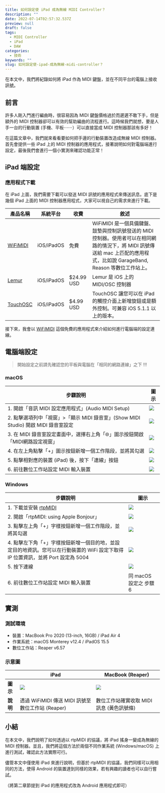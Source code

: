 ```yaml
---
title: 如何設定使 iPad 成為無線 MIDI Controller？
description: ""
date: 2022-07-14T02:57:32.537Z
preview: null
draft: false
tags:
  - MIDI Controller
  - iPad
  - DAW
categories:
  - 技術
keywords: ""
slug: 如何設定使-ipad-成為無線-midi-controller？
---
```


<!-- abstract -->
在本文中，我們將紀錄如何將 iPad 作為 MIDI 鍵盤，並在不同平台的電腦上接收訊號。
<!--more-->

## 前言
許多人剛入門進行編曲時，很容易因為 MIDI 鍵盤價格過於而遲遲不敢下手，但是額外的 MIDI 控制器卻可以有效的幫助編曲的流程進行。這時候我們就想，要是人手一台的行動裝置 (手機、平板⋯⋯）可以直接當成 MIDI 控制器那該有多好！

在這篇文章中，我們就來看看要如何把手邊的行動裝置改造成無線 MIDI 控制器。首先會提供一些 iPad 上的 MIDI 控制器的應用程式，接著說明如何對電腦端進行設定，最後我們會進行一個小實測來確認功能正常！

## iPad 端設定
### 應用程式下載
在 iPad 上面，我們需要下載可以發送 MIDI 訊號的應用程式來傳送訊息。底下是幾個 iPad 上面的 MIDI 控制器應用程式，大家可以視自己的需求來進行下載。

| 產品名稱 | 系統平台 | 收費 | 敘述 |
| --- | --- | --- | --- |
| [WiFiMIDI](https://apps.apple.com/tw/app/wifimidi/id456593414) | iOS/iPadOS | 免費 | WiFiMIDI 是一個具備鍵盤、鼓墊與控制訊號發送的 MIDI 控制器。使用者可以在相同網路的情況下，將 MIDI 訊號傳送給 mac 上匹配的應用程式，比如說 GarageBand, Reason 等數位工作站上。|
| [Lemur](https://apps.apple.com/us/app/lemur/id481290621) | iOS/iPadOS | $24.99 USD | Lemur 是 iOS 上的 MIDI/OSC 控制器 |
| [TouchOSC](https://apps.apple.com/us/app/touchosc/id288120394) | iOS/iPadOS | $4.99 USD | TouchOSC 讓您可以在 iPad 的觸控介面上新增旋鈕或是額外控制。可兼容 iOS 5.1.1 以上的版本。 |

接下來，我會以 [WiFiMIDI](https://apps.apple.com/tw/app/wifimidi/id456593414) 這個免費的應用程式來介紹如何進行電腦端的設定連線。

## 電腦端設定

> 開始設定之前請先確認您的平板與電腦在「相同的網路連線」之下 !!!

### macOS

| 步驟說明 | 圖示 |
| --- | --- |
| 1. 開啟「音訊 MIDI 設定應用程式」(Audio MIDI Setup) | ![](https://i.imgur.com/ZT9MhGt.png) |
| 2. 點擊選項列中「視窗」>「顯示 MIDI 錄音室」(Show MIDI Studio) 開啟 MIDI 錄音室設定 | ![](https://i.imgur.com/U70kezI.png) |
| 3. 在 MIDI 錄音室設定畫面中，選擇右上角「🌐」圖示按鈕開啟「MIDI網路設定視窗」 | ![](https://i.imgur.com/QqB8EbQ.png) |
| 4. 在左上角點擊「+」圖示按鈕新增一個工作階段，並將其勾選 | ![](https://i.imgur.com/sIUXfKX.png) |
| 5. 點擊相對應的裝置 (iPad) 後，按下「連線」按鈕 | ![](https://i.imgur.com/HuwctbK.png) |
| 6. 前往數位工作站設定 MIDI 輸入裝置 | ![](https://i.imgur.com/jDLnkmR.png) |


### Windows

| 步驟說明 | 圖示 |
| --- | --- |
| 1. 下載並安裝 [rtpMIDI](https://www.tobias-erichsen.de/software/rtpmidi.html) | ![](https://i.imgur.com/XfyUtZx.png) |
| 2. 開啟「rtpMIDI: using Apple Bonjour」 | ![](https://i.imgur.com/vA6OoEz.png) |
| 3. 點擊左上角「+」字樣按鈕新增一個工作階段，並將其勾選 | ![](https://i.imgur.com/cQkE6DK.png) |
| 4. 點擊左下角「+」字樣按鈕新增一個目的地，並設定目的地資訊。您可以在行動裝置的 WiFi 設定下取得 IP 位置資訊，並將 Port 設定為 5004 | ![](https://i.imgur.com/dQqpDUO.png) |
| 5. 按下連線 | ![](https://i.imgur.com/jvmVSlm.png) |
| 6. 前往數位工作站設定 MIDI 輸入裝置 | 同 macOS 設定之 步驟 6 |


## 實測
### 測試環境
* 裝置：MacBook Pro 2020 (13-inch, 16GB) / iPad Air 4
* 作業系統：macOS Monterey v12.4 / iPadOS 15.5
* 數位工作站：Reaper v6.57

### 示意圖
| | iPad | MacBook (Reaper) |
| --- | --- | --- |
| **圖示** | ![](https://i.imgur.com/YmgdEgf.png) | ![](https://i.imgur.com/b3ED3UM.png) |
| **說明** | 透過 WiFiMIDI 傳送 MIDI 訊號至數位工作站 (Reaper) | 數位工作站確實收取 MIDI 訊息 (黃色訊號條) |

## 小結
在本文中，我們說明了如何透過以 rtpMIDI 的協議，將 iPad 搖身一變成為無線的 MIDI 控制器。並且，我們將這個方法於兩個不同作業系統 (Windows/macOS) 上進行測試，確認此方法實際可行。

儘管本文中僅使用 iPad 來進行說明，但基於 rtpMIDI 的協議，我們同樣可以用相同的方法，使得 Android 的裝置達到同樣的效果，若有興趣的讀者也可以自行嘗試。

（將第二章節提到 iPad 的應用程式改為 Android 應用程式即可）